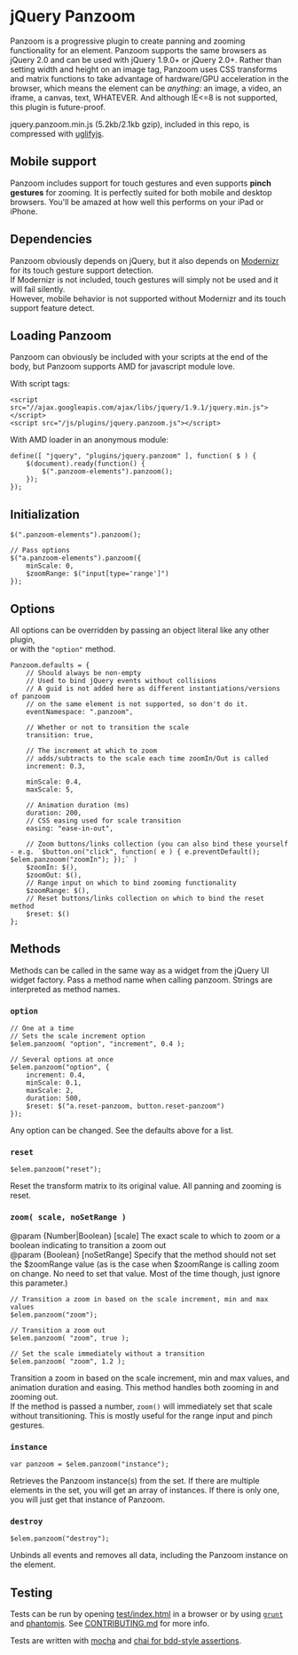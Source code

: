 # jQuery Panzoom

Panzoom is a progressive plugin to create panning and zooming functionality for an element. Panzoom supports the same browsers as jQuery 2.0 and can be used with jQuery 1.9.0+ or jQuery 2.0+.
Rather than setting width and height on an image tag, Panzoom uses CSS transforms and matrix functions to take advantage of hardware/GPU acceleration in the browser, which means the element can be _anything_: an image, a video, an iframe, a canvas, text, WHATEVER.
And although IE<=8 is not supported, this plugin is future-proof.

jquery.panzoom.min.js (5.2kb/2.1kb gzip), included in this repo, is compressed with [uglifyjs](https://github.com/mishoo/UglifyJS).

## Mobile support

Panzoom includes support for touch gestures and even supports __pinch gestures__ for zooming. It is perfectly suited for both mobile and desktop browsers. You'll be amazed at how well this performs on your iPad or iPhone.

## Dependencies

Panzoom obviously depends on jQuery, but it also depends on [Modernizr](http://modernizr.com/) for its touch gesture support detection.<br>
If Modernizr is not included, touch gestures will simply not be used and it will fail silently.<br>
However, mobile behavior is not supported without Modernizr and its touch support feature detect.

## Loading Panzoom
Panzoom can obviously be included with your scripts at the end of the body, but Panzoom supports AMD for javascript module love.

With script tags:

    <script src="//ajax.googleapis.com/ajax/libs/jquery/1.9.1/jquery.min.js"></script>
    <script src="/js/plugins/jquery.panzoom.js"></script>

With AMD loader in an anonymous module:

    define([ "jquery", "plugins/jquery.panzoom" ], function( $ ) {
        $(document).ready(function() {
            $(".panzoom-elements").panzoom();
        });
    });

## Initialization

    $(".panzoom-elements").panzoom();

    // Pass options
    $("a.panzoom-elements").panzoom({
        minScale: 0,
        $zoomRange: $("input[type='range']")
    });

## Options

All options can be overridden by passing an object literal like any other plugin,<br>
or with the `"option"` method.<br>

    Panzoom.defaults = {
        // Should always be non-empty
        // Used to bind jQuery events without collisions
        // A guid is not added here as different instantiations/versions of panzoom
        // on the same element is not supported, so don't do it.
        eventNamespace: ".panzoom",

        // Whether or not to transition the scale
        transition: true,

        // The increment at which to zoom
        // adds/subtracts to the scale each time zoomIn/Out is called
        increment: 0.3,

        minScale: 0.4,
        maxScale: 5,

        // Animation duration (ms)
        duration: 200,
        // CSS easing used for scale transition
        easing: "ease-in-out",

        // Zoom buttons/links collection (you can also bind these yourself - e.g. `$button.on("click", function( e ) { e.preventDefault(); $elem.panzooom("zoomIn"); });` )
        $zoomIn: $(),
        $zoomOut: $(),
        // Range input on which to bind zooming functionality
        $zoomRange: $(),
        // Reset buttons/links collection on which to bind the reset method
        $reset: $()
    };

## Methods

Methods can be called in the same way as a widget from the jQuery UI widget factory. Pass a method name when calling panzoom. Strings are interpreted as method names.

### `option`

    // One at a time
    // Sets the scale increment option
    $elem.panzoom( "option", "increment", 0.4 );

    // Several options at once
    $elem.panzoom("option", {
        increment: 0.4,
        minScale: 0.1,
        maxScale: 2,
        duration: 500,
        $reset: $("a.reset-panzoom, button.reset-panzoom")
    });

Any option can be changed. See the defaults above for a list.

### `reset`

    $elem.panzoom("reset");

Reset the transform matrix to its original value. All panning and zooming is reset.

### `zoom( scale, noSetRange )`

@param {Number|Boolean} [scale] The exact scale to which to zoom or a boolean indicating to transition a zoom out<br/>
@param {Boolean} [noSetRange] Specify that the method should not set the $zoomRange value (as is the case when $zoomRange is calling zoom on change. No need to set that value. Most of the time though, just ignore this parameter.)


    // Transition a zoom in based on the scale increment, min and max values
    $elem.panzoom("zoom");

    // Transition a zoom out
    $elem.panzoom( "zoom", true );

    // Set the scale immediately without a transition
    $elem.panzoom( "zoom", 1.2 );

Transition a zoom in based on the scale increment, min and max values, and animation duration and easing. This method handles both zooming in and zooming out.<br>
If the method is passed a number, `zoom()` will immediately set that scale without transitioning. This is mostly useful for the range input and pinch gestures.

### `instance`

    var panzoom = $elem.panzoom("instance");

Retrieves the Panzoom instance(s) from the set. If there are multiple elements in the set, you will get an array of instances. If there is only one, you will just get that instance of Panzoom.

### `destroy`

    $elem.panzoom("destroy");

Unbinds all events and removes all data, including the Panzoom instance on the element.

## Testing

Tests can be run by opening [test/index.html](http://timmywil.github.com/jquery.panzoom/test/) in a browser or by using [`grunt`](http://gruntjs.com/) and [phantomjs](http://phantomjs.org/). See [CONTRIBUTING.md](https://github.com/timmywil/jquery.panzoom/blob/master/CONTRIBUTING.md) for more info.

Tests are written with [mocha](http://visionmedia.github.com/mocha/) and [chai for bdd-style assertions](http://chaijs.com/api/bdd/).
